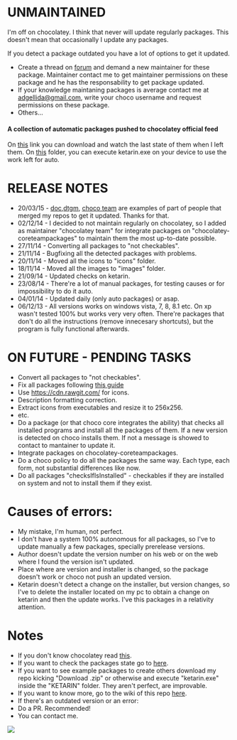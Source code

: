 UNMAINTAINED
=============================================

I'm off on chocolatey. I think that never will update regularly packages. This doesn't mean that occasionally I update any packages.

If you detect a package outdated you have a lot of options to get it updated.
* Create a thread on [forum](https://groups.google.com/forum/#!forum/chocolatey) and demand a new maintainer for these package. Maintainer contact me to get maintainer permissions on these package and he has the responsability to get package updated.
* If your knowledge maintaning packages is average contact me at adgellida@gmail.com, write your choco username and request permissions on these package.
* Others...

#### A collection of automatic packages pushed to chocolatey official feed

On [this](https://github.com/adgellida/chocolateyautomaticpackages/blob/master/chocolateyautomaticpackages.ods?raw=true) link you can download and watch the last state of them when I left them.
On [this](https://github.com/adgellida/chocolateyautomaticpackages/tree/master/KETARIN) folder, you can execute ketarin.exe on your device to use the work left for auto.

RELEASE NOTES
=============================================
* 20/03/15 - [doc](https://chocolatey.org/profiles/doc),[dtgm](https://chocolatey.org/profiles/dtgm), [choco team](https://chocolatey.org/profiles/chocolatey) are examples of part of people that merged my repos to get it updated. Thanks for that.
* 02/12/14 - I decided to not maintain regularly on chocolatey, so I added as maintainer "chocolatey team" for integrate packages on "chocolatey-coreteampackages" to maintain them the most up-to-date possible.
* 27/11/14 - Converting all packages to "not checkables". 
* 21/11/14 - Bugfixing all the detected packages with problems.
* 20/11/14 - Moved all the icons to "icons" folder.
* 18/11/14 - Moved all the images to "images" folder.
* 21/09/14 - Updated checks on ketarin.
* 23/08/14 - There're a lot of manual packages, for testing causes or for impossibility to do it auto.
* 04/01/14 - Updated daily (only auto packages) or asap.
* 06/12/13 - All versions works on windows vista, 7, 8, 8.1 etc. On xp wasn't tested 100% but works very very often. There're packages that don't do all the instructions (remove innecesary shortcuts), but the program is fully functional afterwards.

ON FUTURE - PENDING TASKS
=============================================

* Convert all packages to "not checkables".
* Fix all packages following [this guide](https://github.com/chocolatey/chocolatey/wiki/CreatePackages#package-description-and-release-notes)
 * Use https://cdn.rawgit.com/ for icons.
 * Description formatting correction.
 * Extract icons from executables and resize it to 256x256.
 * etc.
* Do a package (or that choco core integrates the ability) that checks all installed programs and install all the packages of them.
If a new version is detected on choco installs them.
If not a message is showed to contact to mantainer to update it.
* Integrate packages on chocolatey-coreteampackages.
* Do a choco policy to do all the packages the same way. Each type, each form, not substantial differences like now.
* Do all packages "checksIfIsInstalled" - checkables if they are installed on system and not to install them if they exist.

Causes of errors:
=============================================
* My mistake, I'm human, not perfect.
* I don't have a system 100% autonomous for all packages, so I've to update manually a few packages, specially prerelease versions.
* Author doesn't update the version number on his web or on the web where I found the version isn't updated.
* Place where are version and installer is changed, so the package doesn't work or choco not push an updated version.
* Ketarin doesn't detect a change on the installer, but version changes, so I've to delete the installer located on my pc to obtain a change on ketarin and then the update works. I've this packages in a relativity attention.

Notes
=============================================
* If you don't know chocolatey read [this](http://ferventcoder.com/archive/2011/10/07/letrsquos-get-chocolatey-kind-of-like-apt-get-for-windows.aspx).
* If you want to check the packages state go to [here](https://docs.google.com/spreadsheet/ccc?key=0AvH3YF-FkmY2dGVZdVdDaDdIbHZkRkFPSEdIME53Vnc&usp=sharing).
* If you want to see example packages to create others download my repo kicking "Download .zip" or otherwise and execute "ketarin.exe" inside the "KETARIN" folder. They aren't perfect, are improvable.
* If you want to know more, go to the wiki of this repo [here](https://github.com/tonigellida/chocolateyautomaticpackages/wiki).
* If there's an outdated version or an error:
 * Do a PR. Recommended!
 * You can contact me.
 
![](http://i.imgur.com/Tl52ASY.png)
